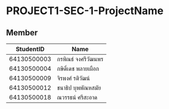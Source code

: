 # PROJECT1-SEC-1-ProjectName
## Member
| StudentID | Name |
|-----------|------|
| 64130500003 | กรพิณธ์ จงศรีวัฒนพร |
| 64130500004 | กษิดิ์เดช พลายเผือก |
| 64130500009 | จิรพงศ์ รติวัฒน์ |
| 64130500012 | ชนาธิป บุพพัณหสมัย |
|	64130500018 | ณวรรธน์ ศรีสะอาด |
